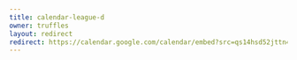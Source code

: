 ```yaml
---
title: calendar-league-d
owner: truffles
layout: redirect
redirect: https://calendar.google.com/calendar/embed?src=qs14hsd52jttn4l1lnobb3jmg0%40group.calendar.google.com&mode=AGENDA
---
```

